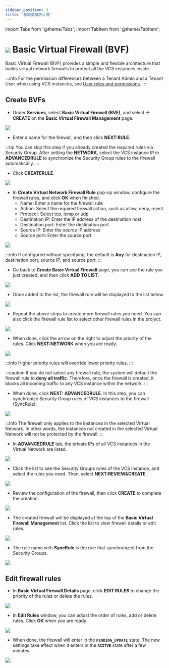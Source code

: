 ```yaml
---
sidebar_position: 3
title: '基礎虛擬防火牆'
---
```


import Tabs from '@theme/Tabs';
import TabItem from '@theme/TabItem';

# ![](https://cos.twcc.ai/SYS-MANUAL/uploads/upload_db2be9ff86eff33624e32feceedf17e7.png) Basic Virtual Firewall (BVF)

Basic Virtual Firewall (BVF) provides a simple and flexible architecture that builds virtual network firewalls to protect all the VCS instances inside.


:::info
For the permission differences between a Tenant Admin and a Tenant User when using VCS instances, see [<ins>User roles and permissions</ins>](https://man.twcc.ai/@twccdocs/role-main-en/https%3A%2F%2Fman.twcc.ai%2F%40twccdocs%2Frole-netndsec-en#%E5%9F%BA%E7%A4%8E%E8%99%9B%E6%93%AC%E9%98%B2%E7%81%AB%E7%89%86).
:::

## Create BVFs

 * Under **Services**, select **Basic Virtual Firewall (BVF)**, and select **＋CREATE** on the **Basic Virtual Firewall Management** page. 

![](https://cos.twcc.ai/SYS-MANUAL/uploads/upload_37bb67321fe603b9c74a74dd5ae39bb8.png)


* Enter a name for the firewall, and then click **NEXT:RULE**.

:::tip
You can skip this step if you already created the required rules via Security Group. After setting the **NETWORK**, select the VCS instance IP in **ADVANCEDRULE** to synchronize the Security Group rules to the firewall automatically.
:::


* Click **CREATERULE**.

![](https://cos.twcc.ai/SYS-MANUAL/uploads/upload_6e69e5f81d8010e46a088c6d8987ce22.png)


*    In **Create Virtual Network Firewall Rule** pop-up window, configure the firewall rules, and click **OK** when finished.
     * Name: Enter a name for the firewall rule
     * Action: Select the required firewall action, such as allow, deny, reject
     * Protocol: Select tcp, icmp or udp
     * Destination IP: Enter the IP address of the destination host
     * Destination port: Enter the destination port
     * Source IP: Enter the source IP address
     * Source port: Enter the source port

    
![](https://cos.twcc.ai/SYS-MANUAL/uploads/upload_5602a4ac87886a1aaade283d4b24f82d.png)


:::info
If configured without specifying, the default is **Any** for destination IP, destination port, source IP, and source port.
:::


* Go back to **Create Basic Virtual Firewall** page, you can see the rule you just created, and then click **ADD TO LIST**.
    
![](https://cos.twcc.ai/SYS-MANUAL/uploads/upload_8ae6ec03f507390849b997d61598a200.png)


    
* Once added to the list, the firewall rule will be displayed to the list below.
    
![](https://cos.twcc.ai/SYS-MANUAL/uploads/upload_94d58d0c0e505fd3a3a72c6267f75c7b.png)




* Repeat the above steps to create more firewall rules you need. You can also click the firewall rule list to select other firewall rules in the project.
    

![](https://cos.twcc.ai/SYS-MANUAL/uploads/upload_3db9790f79cc6602d410d566809a893a.png)




* When done, click the arrow on the right to adjust the priority of the rules. Click **NEXT:NETWORK** when you are ready.

![](https://cos.twcc.ai/SYS-MANUAL/uploads/upload_1bebfde14baed80390409cfc43988e81.png)



:::info
Higher priority rules will override lower priority rules.
:::



:::caution
If you do not select any firewall rule, the system will default the firewall rule to **deny all traffic**. Therefore, once the firewall is created, it blocks all incoming traffic to any VCS instance within the network.
:::


* When done, click **NEXT: ADVANCEDRULE**. In this step, you can synchronize Security Group rules of VCS instances to the firewall (SyncRule).
    
![](https://cos.twcc.ai/SYS-MANUAL/uploads/upload_1341d832e30dcdb6f0c15783aee3b5c1.png)


:::info
The firewall only applies to the instances in the selected Virtual Network. In other words, the instances not created in the selected Virtual Network will not be protected by the firewall.
:::


* In **ADVANCEDRULE** tab, the private IPs of all VCS instances in the Virtual Network are listed.
    
![](https://cos.twcc.ai/SYS-MANUAL/uploads/upload_2929b889ef9643f3cbf14baa526c1b47.png)



* Click the list to see the Security Groups rules of the VCS instance, and select the rules you need. Then, select **NEXT:REVIEW&CREATE**.      
    
![](https://cos.twcc.ai/SYS-MANUAL/uploads/upload_40b2c19502f8a2719c255bdca19d4b61.png)



    
* Review the configuration of the firewall, then click **CREATE** to complete the creation.
    
![](https://cos.twcc.ai/SYS-MANUAL/uploads/upload_996b92643cffcc3d0655ad1a92b551d8.png)


    
* The created firewall will be displayed at the top of the **Basic Virtual Firewall Management** list. Click the list to view firewall details or edit rules.
    
![](https://cos.twcc.ai/SYS-MANUAL/uploads/upload_dc8eb828c5f05b90c84d000af35d9795.png)


- The rule name with **SyncRule** is the rule that synchronized from the Security Groups. 

![](https://cos.twcc.ai/SYS-MANUAL/uploads/upload_b07975c5d37b3436fc220158f4075db7.png)




    
## Edit firewall rules

* In **Basic Virtual Firewall Details** page, click **EDIT RULES** to change the priority of the rules or delete the rules.

![](https://cos.twcc.ai/SYS-MANUAL/uploads/upload_02a39d79543f1feacc7b9c1eb082501b.png)




   
* In **Edit Rules** window, you can adjust the order of rules, add or delete rules. Click **OK** when you are ready.  
    
![](https://cos.twcc.ai/SYS-MANUAL/uploads/upload_13ba77ac86e1869ef8326ccd4f6f8c5b.png)




    
* When done, the firewall will enter in the **`PENDING_UPDATE`** state. The new settings take effect when it enters in the **`ACITVE`** state after a few minutes.    

![](https://cos.twcc.ai/SYS-MANUAL/uploads/upload_e51c582e4b77a56e74f2f35b80176bf9.png)